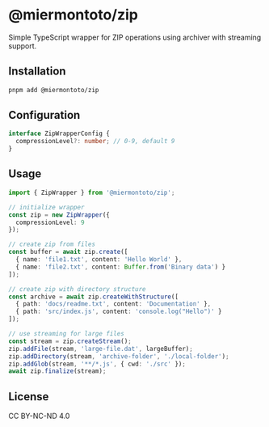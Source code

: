 # @miermontoto/zip

Simple TypeScript wrapper for ZIP operations using archiver with streaming support.

## Installation

```bash
pnpm add @miermontoto/zip
```

## Configuration

```typescript
interface ZipWrapperConfig {
  compressionLevel?: number; // 0-9, default 9
}
```

## Usage

```typescript
import { ZipWrapper } from '@miermontoto/zip';

// initialize wrapper
const zip = new ZipWrapper({
  compressionLevel: 9
});

// create zip from files
const buffer = await zip.create([
  { name: 'file1.txt', content: 'Hello World' },
  { name: 'file2.txt', content: Buffer.from('Binary data') }
]);

// create zip with directory structure
const archive = await zip.createWithStructure([
  { path: 'docs/readme.txt', content: 'Documentation' },
  { path: 'src/index.js', content: 'console.log("Hello")' }
]);

// use streaming for large files
const stream = zip.createStream();
zip.addFile(stream, 'large-file.dat', largeBuffer);
zip.addDirectory(stream, 'archive-folder', './local-folder');
zip.addGlob(stream, '**/*.js', { cwd: './src' });
await zip.finalize(stream);
```

## License

CC BY-NC-ND 4.0